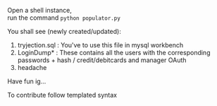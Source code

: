 Open a shell instance,  
run the command `python populator.py`  

You shall see (newly created/updated):
1. tryjection.sql : You've to use this file in mysql workbench
2. LoginDump* : These contains all the users with the corresponding passwords + hash / credit/debitcards and manager OAuth
3. headache

Have fun ig...

To contribute follow templated syntax
